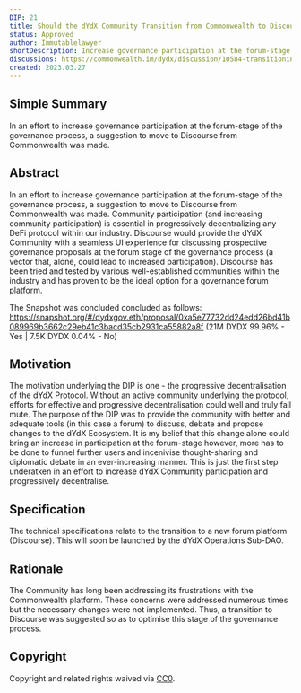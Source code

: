 ```yaml
---
DIP: 21
title: Should the dYdX Community Transition from Commonwealth to Discourse?
status: Approved
author: Immutablelawyer
shortDescription: Increase governance participation at the forum-stage by transitioning to a more adequate forum platform. 
discussions: https://commonwealth.im/dydx/discussion/10584-transitioning-to-discourse
created: 2023.03.27
---
```


## Simple Summary

In an effort to increase governance participation at the forum-stage of the governance process, a suggestion to move to Discourse from Commonwealth was made.

## Abstract

In an effort to increase governance participation at the forum-stage of the governance process, a suggestion to move to Discourse from Commonwealth was made.
Community participation (and increasing community participation) is essential in progressively decentralizing any DeFi protocol within our industry. 
Discourse would provide the dYdX Community with a seamless UI experience for discussing prospective governance proposals at the forum stage of the governance process (a vector that, alone, could lead to increased participation).
Discourse has been tried and tested by various well-established communities within the industry and has proven to be the ideal option for a governance forum platform.

The Snapshot was concluded concluded as follows: https://snapshot.org/#/dydxgov.eth/proposal/0xa5e77732dd24edd26bd41b089969b3662c29eb41c3bacd35cb2931ca55882a8f
(21M DYDX 99.96% - Yes | 7.5K DYDX 0.04% - No)

## Motivation

The motivation underlying the DIP is one - the progressive decentralisation of the dYdX Protocol. Without an active community underlying the protocol, efforts for effective and progressive decentralisation could well and truly fall mute. The purpose of the DIP was to provide the community with better and adequate tools (in this case a forum) to discuss, debate and propose changes to the dYdX Ecosystem. It is my belief that this change alone could bring an increase in participation at the forum-stage however, more has to be done to funnel further users and incenivise thought-sharing and diplomatic debate in an ever-increasing manner. This is just the first step underatken in an effort to increase dYdX Community participation and progressively decentralise. 
## Specification

The technical specifications relate to the transition to a new forum platform (Discourse). This will soon be launched by the dYdX Operations Sub-DAO. 

## Rationale

The Community has long been addressing its frustrations with the Commonwealth platform. These concerns were addressed numerous times but the necessary changes were not implemented. Thus, a transition to Discourse was suggested so as to optimise this stage of the governance process.

## Copyright

Copyright and related rights waived via [CC0](https://creativecommons.org/publicdomain/zero/1.0/).
